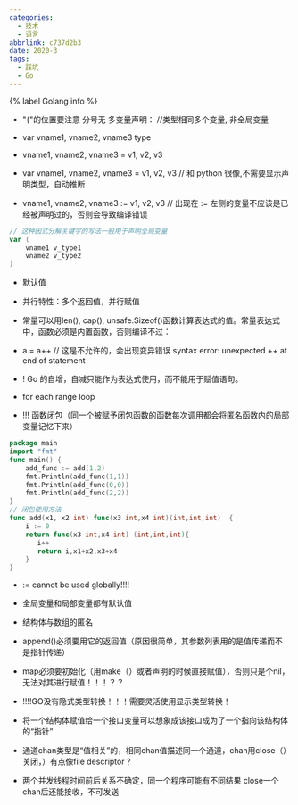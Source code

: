 ```yaml
---
categories:
  - 技术
  - 语言
abbrlink: c737d2b3
date: 2020-3
tags:
  - 踩坑
  - Go
---
```

{% label Golang info %}
<!--more-->
-	"{"的位置要注意	分号无
	多变量声明：
	//类型相同多个变量, 非全局变量
- var vname1, vname2, vname3 type
- vname1, vname2, vname3 = v1, v2, v3

- var vname1, vname2, vname3 = v1, v2, v3 // 和 python 很像,不需要显示声明类型，自动推断

- vname1, vname2, vname3 := v1, v2, v3 // 出现在 := 左侧的变量不应该是已经被声明过的，否则会导致编译错误<!-- more -->

``` go
// 这种因式分解关键字的写法一般用于声明全局变量
var (
    vname1 v_type1
    vname2 v_type2
)
```
- 默认值

- 并行特性：多个返回值，并行赋值

- 常量可以用len(), cap(), unsafe.Sizeof()函数计算表达式的值。常量表达式中，函数必须是内置函数，否则编译不过：
- a = a++ // 这是不允许的，会出现变异错误 syntax error: unexpected ++ at end of statement  

- ! Go 的自增，自减只能作为表达式使用，而不能用于赋值语句。

- for each range loop

- !!! 函数闭包（同一个被赋予闭包函数的函数每次调用都会将匿名函数内的局部变量记忆下来）
``` go
package main
import "fmt"
func main() {
    add_func := add(1,2)
    fmt.Println(add_func(1,1))
    fmt.Println(add_func(0,0))
    fmt.Println(add_func(2,2))
} 
// 闭包使用方法
func add(x1, x2 int) func(x3 int,x4 int)(int,int,int)  {
    i := 0
    return func(x3 int,x4 int) (int,int,int){ 
       i++
       return i,x1+x2,x3+x4
    }
}
```
- := cannot be used globally!!!!
-  全局变量和局部变量都有默认值
- 结构体与数组的匿名

- append()必须要用它的返回值（原因很简单，其参数列表用的是值传递而不是指针传递）
- map必须要初始化（用make（）或者声明的时候直接赋值），否则只是个nil，无法对其进行赋值！！！？？
- !!!!GO没有隐式类型转换！！！需要灵活使用显示类型转换！
- 将一个结构体赋值给一个接口变量可以想象成该接口成为了一个指向该结构体的“指针”
- 通道chan类型是“值相关”的，相同chan值描述同一个通道，chan用close（）关闭，）有点像file descriptor？

- 两个并发线程时间前后关系不确定，同一个程序可能有不同结果
close一个chan后还能接收，不可发送
